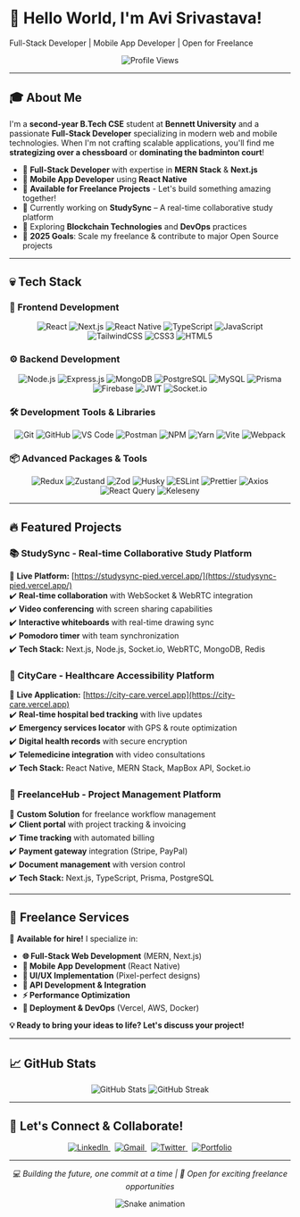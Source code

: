 # 👋 Hello World, I'm Avi Srivastava!  
Full-Stack Developer | Mobile App Developer | Open for Freelance 

<p align="center">
  <img src="https://komarev.com/ghpvc/?username=avisrivastava254084&label=Profile%20views&color=0e75b6&style=flat" alt="Profile Views" />
</p>

---

## 🎓 About Me  

I'm a **second-year B.Tech CSE** student at **Bennett  University** and a passionate **Full-Stack Developer** specializing in modern web and mobile technologies. When I'm not crafting scalable applications, you'll find me **strategizing over a chessboard** or **dominating the badminton court**!  

- 🚀 **Full-Stack Developer** with expertise in **MERN Stack** & **Next.js**
- 📱 **Mobile App Developer** using **React Native**
- 💼 **Available for Freelance Projects** - Let's build something amazing together!
- 🔭 Currently working on **StudySync** – A real-time collaborative study platform  
- 🌱 Exploring **Blockchain Technologies** and **DevOps** practices
- 🎯 **2025 Goals**: Scale my freelance & contribute to major Open Source projects

---

## 💀 Tech Stack  

### **🚀 Frontend Development**  
<div align="center">
  <img src="https://img.shields.io/badge/react-%2320232a.svg?style=for-the-badge&logo=react&logoColor=%2361DAFB" alt="React" />
  <img src="https://img.shields.io/badge/next.js-%23000000.svg?style=for-the-badge&logo=next.js&logoColor=white" alt="Next.js" />
  <img src="https://img.shields.io/badge/react_native-%2320232a.svg?style=for-the-badge&logo=react&logoColor=%2361DAFB" alt="React Native" />
  <img src="https://img.shields.io/badge/typescript-%23007ACC.svg?style=for-the-badge&logo=typescript&logoColor=white" alt="TypeScript" />
  <img src="https://img.shields.io/badge/javascript-%23323330.svg?style=for-the-badge&logo=javascript&logoColor=%23F7DF1E" alt="JavaScript" />
  <img src="https://img.shields.io/badge/tailwindcss-%2338B2AC.svg?style=for-the-badge&logo=tailwind-css&logoColor=white" alt="TailwindCSS" />
  <img src="https://img.shields.io/badge/css3-%231572B6.svg?style=for-the-badge&logo=css3&logoColor=white" alt="CSS3" />
  <img src="https://img.shields.io/badge/html5-%23E34F26.svg?style=for-the-badge&logo=html5&logoColor=white" alt="HTML5" />
</div>

### **⚙️ Backend Development**  
<div align="center">
  <img src="https://img.shields.io/badge/node.js-6DA55F?style=for-the-badge&logo=node.js&logoColor=white" alt="Node.js" />
  <img src="https://img.shields.io/badge/express.js-%23404d59.svg?style=for-the-badge&logo=express&logoColor=%2361DAFB" alt="Express.js" />
  <img src="https://img.shields.io/badge/mongodb-%234ea94b.svg?style=for-the-badge&logo=mongodb&logoColor=white" alt="MongoDB" />
  <img src="https://img.shields.io/badge/postgresql-%23316192.svg?style=for-the-badge&logo=postgresql&logoColor=white" alt="PostgreSQL" />
  <img src="https://img.shields.io/badge/mysql-%2300f.svg?style=for-the-badge&logo=mysql&logoColor=white" alt="MySQL" />
  <img src="https://img.shields.io/badge/prisma-%232D3748.svg?style=for-the-badge&logo=prisma&logoColor=white" alt="Prisma" />
  <img src="https://img.shields.io/badge/firebase-%23FFCA28.svg?style=for-the-badge&logo=firebase&logoColor=black" alt="Firebase" />
  <img src="https://img.shields.io/badge/jwt-%23FFCC00.svg?style=for-the-badge&logo=json-web-tokens&logoColor=black" alt="JWT" />
  <img src="https://img.shields.io/badge/socket.io-%23000000.svg?style=for-the-badge&logo=socket.io&logoColor=white" alt="Socket.io" />
</div>

### **🛠️ Development Tools & Libraries**  
<div align="center">
  <img src="https://img.shields.io/badge/git-%23F05033.svg?style=for-the-badge&logo=git&logoColor=white" alt="Git" />
  <img src="https://img.shields.io/badge/github-%23121011.svg?style=for-the-badge&logo=github&logoColor=white" alt="GitHub" />
  <img src="https://img.shields.io/badge/vscode-%23007ACC.svg?style=for-the-badge&logo=visual-studio-code&logoColor=white" alt="VS Code" />
  <img src="https://img.shields.io/badge/postman-%23FF6C37.svg?style=for-the-badge&logo=postman&logoColor=white" alt="Postman" />
  <img src="https://img.shields.io/badge/npm-%23CB3837.svg?style=for-the-badge&logo=npm&logoColor=white" alt="NPM" />
  <img src="https://img.shields.io/badge/yarn-%232C8EBB.svg?style=for-the-badge&logo=yarn&logoColor=white" alt="Yarn" />
  <img src="https://img.shields.io/badge/vite-%23646CFF.svg?style=for-the-badge&logo=vite&logoColor=white" alt="Vite" />
  <img src="https://img.shields.io/badge/webpack-%238DD6F9.svg?style=for-the-badge&logo=webpack&logoColor=black" alt="Webpack" />
</div>

### **📦 Advanced Packages & Tools**  
<div align="center">
  <img src="https://img.shields.io/badge/redux-%23764ABC.svg?style=for-the-badge&logo=redux&logoColor=white" alt="Redux" />
  <img src="https://img.shields.io/badge/zustand-%23FFCC00.svg?style=for-the-badge&logo=react&logoColor=black" alt="Zustand" />
  <img src="https://img.shields.io/badge/zod-%23FF5733.svg?style=for-the-badge&logo=typescript&logoColor=white" alt="Zod" />
  <img src="https://img.shields.io/badge/husky-%23F05033.svg?style=for-the-badge&logo=git&logoColor=white" alt="Husky" />
  <img src="https://img.shields.io/badge/eslint-%234B32C3.svg?style=for-the-badge&logo=eslint&logoColor=white" alt="ESLint" />
  <img src="https://img.shields.io/badge/prettier-%23F7B93E.svg?style=for-the-badge&logo=prettier&logoColor=black" alt="Prettier" />
  <img src="https://img.shields.io/badge/axios-%23007ACC.svg?style=for-the-badge&logo=axios&logoColor=white" alt="Axios" />
  <img src="https://img.shields.io/badge/react_query-%23FF4154.svg?style=for-the-badge&logo=react-query&logoColor=white" alt="React Query" />
  <img src="https://img.shields.io/badge/keleseny-%23000000.svg?style=for-the-badge&logo=javascript&logoColor=white" alt="Keleseny" />
</div>

---

## 🔥 Featured Projects  

### **📚 StudySync - Real-time Collaborative Study Platform**  
🚀 **Live Platform:** [https://studysync-pied.vercel.app/](https://studysync-pied.vercel.app/)  
✔️ **Real-time collaboration** with WebSocket & WebRTC integration  
✔️ **Video conferencing** with screen sharing capabilities  
✔️ **Interactive whiteboards** with real-time drawing sync  
✔️ **Pomodoro timer** with team synchronization  
✔️ **Tech Stack:** Next.js, Node.js, Socket.io, WebRTC, MongoDB, Redis  

### **🏥 CityCare - Healthcare Accessibility Platform**  
🌟 **Live Application:** [https://city-care.vercel.app](https://city-care.vercel.app)  
✔️ **Real-time hospital bed tracking** with live updates  
✔️ **Emergency services locator** with GPS & route optimization  
✔️ **Digital health records** with secure encryption  
✔️ **Telemedicine integration** with video consultations  
✔️ **Tech Stack:** React Native, MERN Stack, MapBox API, Socket.io  

### **💼 FreelanceHub - Project Management Platform**  
🎯 **Custom Solution** for freelance workflow management  
✔️ **Client portal** with project tracking & invoicing  
✔️ **Time tracking** with automated billing  
✔️ **Payment gateway** integration (Stripe, PayPal)  
✔️ **Document management** with version control   
✔️ **Tech Stack:** Next.js, TypeScript, Prisma, PostgreSQL  

---

## 💼 Freelance Services  

🚀 **Available for hire!** I specialize in:  

- **🌐 Full-Stack Web Development** (MERN, Next.js)
- **📱 Mobile App Development** (React Native) 
- **🎨 UI/UX Implementation** (Pixel-perfect designs)
- **🔧 API Development & Integration**
- **⚡ Performance Optimization**
- **🚀 Deployment & DevOps** (Vercel, AWS, Docker)

**💡 Ready to bring your ideas to life? Let's discuss your project!**

---

## 📈 GitHub Stats  

<div align="center">
  <img src="https://github-readme-stats.vercel.app/api?username=AviNormie&show_icons=true&theme=radical&count_private=true" alt="GitHub Stats" />
  <img src="https://github-readme-streak-stats.herokuapp.com/?user=AviNormie&theme=radical" alt="GitHub Streak" />
</div>


---

## 🤝 Let's Connect & Collaborate!  

<div align="center">
  <a href="https://www.linkedin.com/in/avi-srivastava-567067306/" target="_blank">
    <img src="https://img.shields.io/badge/linkedin-%230077B5.svg?style=for-the-badge&logo=linkedin&logoColor=white" alt="LinkedIn" />
  </a>&nbsp;
  <a href="mailto:srivastavaavi26l@gmail.com">
    <img src="https://img.shields.io/badge/Gmail-D14836?style=for-the-badge&logo=gmail&logoColor=white" alt="Gmail" />
  </a>&nbsp;
  <a href="https://twitter.com/AviSrivastava" target="_blank">
    <img src="https://img.shields.io/badge/twitter-%231DA1F2.svg?style=for-the-badge&logo=twitter&logoColor=white" alt="Twitter" />
  </a>&nbsp;
  <a href="https://portfolio.avisrivastava.dev" target="_blank">
    <img src="https://img.shields.io/badge/portfolio-%23000000.svg?style=for-the-badge&logo=firefox&logoColor=white" alt="Portfolio" />
  </a>
</div>

---

<p align="center">
  <i>💻 Building the future, one commit at a time | 🚀 Open for exciting freelance opportunities</i>
</p>

<div align="center">
  <img src="https://raw.githubusercontent.com/AviNormie/AviNormie/output/snake.svg" alt="Snake animation" />
</div>
